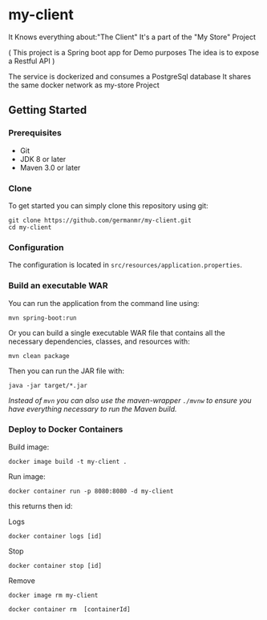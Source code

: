 # my-client
It Knows everything about:"The Client"
It's a part of the "My Store" Project

( This project is a Spring boot app for Demo purposes
The idea is to expose a Restful API )

The service is dockerized and consumes a PostgreSql database
It shares the same docker network as my-store Project


## Getting Started

### Prerequisites
* Git
* JDK 8 or later
* Maven 3.0 or later

### Clone
To get started you can simply clone this repository using git:
```
git clone https://github.com/germanmr/my-client.git
cd my-client
```

### Configuration

The configuration is located in `src/resources/application.properties`.

### Build an executable WAR
You can run the application from the command line using:
```
mvn spring-boot:run
```
Or you can build a single executable WAR file that contains all the necessary dependencies, classes, and resources with:
```
mvn clean package
```
Then you can run the JAR file with:
```
java -jar target/*.jar
```
*Instead of `mvn` you can also use the maven-wrapper `./mvnw` to ensure you have everything necessary to run the Maven build.*

### Deploy to Docker Containers
Build image:
```
docker image build -t my-client .
```
Run image:
```
docker container run -p 8080:8080 -d my-client
```
this returns then id:

Logs
```
docker container logs [id]
```
Stop
```
docker container stop [id]
```

Remove
```
docker image rm my-client
```

```
docker container rm  [containerId]
```
